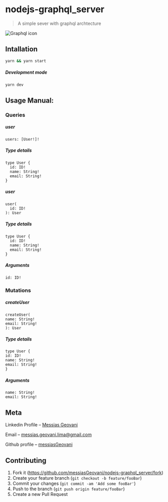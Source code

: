 # nodejs-graphql_server
> A simple sever with graphql archtecture

<img src="https://cdn-images-1.medium.com/fit/t/1600/480/1*IvCDlfi3vQfgyKO1eFv4jA.png"
     alt="Graphql icon" />

## Intallation

```sh
yarn && yarn start
```
##### Development mode

```sh
yarn dev
```

## Usage Manual:

### Queries

##### user

```
users: [User!]!
```
##### Type details

```
type User {
  id: ID!
  name: String!
  email: String!
}
```
##### user

```
user(
  id: ID!
): User
```

##### Type details

```
type User {
  id: ID!
  name: String!
  email: String!
}
```

##### Arguments

```
id: ID!
```

### Mutations

##### createUser

```
createUser(
name: String!
email: String!
): User
```

##### Type details

```
type User {
id: ID!
name: String!
email: String!
}
```

##### Arguments

```
name: String!
email: String!
```

## Meta

Linkedin Profile – [Messias Geovani](https://www.linkedin.com/in/messias-geovani-00125416a?lipi=urn%3Ali%3Apage%3Ad_flagship3_profile_view_base_contact_details%3BGnSoFwiETD%2BtGrv4dF9mSw%3D%3D) 

Email – messias.geovani.lima@gmail.com

Github profile – [messiasGeovani](https://github.com/messiasGeovani)

## Contributing

1. Fork it (<https://github.com/messiasGeovani/nodejs-graphql_server/fork>)
2. Create your feature branch (`git checkout -b feature/fooBar`)
3. Commit your changes (`git commit -am 'Add some fooBar'`)
4. Push to the branch (`git push origin feature/fooBar`)
5. Create a new Pull Request
